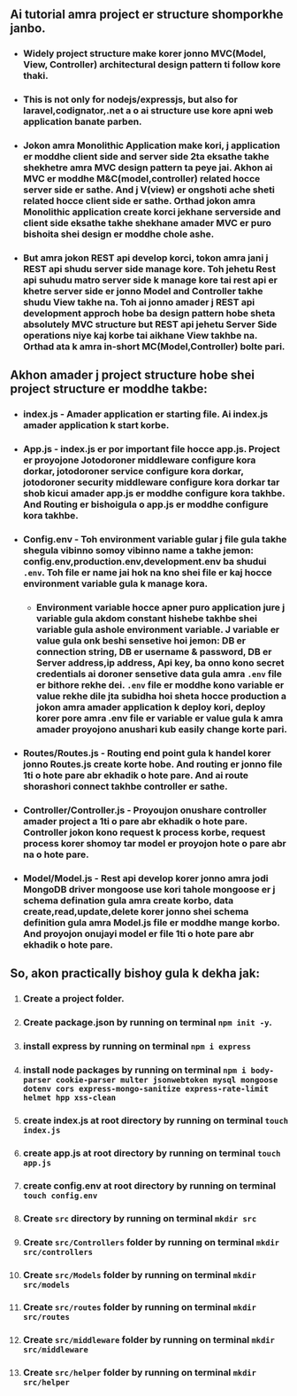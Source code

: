 ## Ai tutorial amra project er structure shomporkhe janbo.
- ### Widely project structure make korer jonno MVC(Model, View, Controller) architectural design pattern ti follow kore thaki. 
- ### This is not only for nodejs/expressjs, but also for laravel,codignator,.net a o ai structure use kore apni web application banate parben.
- ### Jokon amra Monolithic Application make kori, j application er moddhe client side and server side 2ta eksathe takhe shekhetre amra MVC design pattern ta peye jai. Akhon ai MVC er moddhe M&C(model,controller) related hocce server side er sathe. And j V(view) er ongshoti ache sheti related hocce client side er sathe. Orthad jokon amra Monolithic application create korci jekhane serverside and client side eksathe takhe shekhane amader MVC er puro bishoita shei design er moddhe chole ashe.
- ### But amra jokon REST api develop korci, tokon amra jani j REST api shudu server side manage kore. Toh jehetu Rest api suhudu matro server side k manage kore tai rest api er khetre server side er jonno Model and Controller takhe shudu View takhe na. Toh ai jonno amader j REST api development approch hobe ba design pattern hobe sheta absolutely MVC structure but REST api jehetu Server Side operations niye kaj korbe tai aikhane View takhbe na. Orthad ata k amra in-short MC(Model,Controller) bolte pari.

## Akhon amader j project structure hobe shei project structure er moddhe takbe:
- ### index.js - Amader application er starting file. Ai index.js amader application k start korbe.
- ### App.js - index.js er por important file hocce app.js. Project er proyojone Jotodoroner middleware configure kora dorkar, jotodoroner service configure kora dorkar, jotodoroner security middleware configure kora dorkar tar shob kicui amader app.js er moddhe configure kora takhbe. And Routing er bishoigula o app.js er moddhe configure kora takhbe.
- ### Config.env - Toh environment variable gular j file gula takhe shegula vibinno somoy vibinno name a takhe jemon: config.env,production.env,development.env ba shudui `.env`. Toh file er name jai hok na kno shei file er kaj hocce environment variable gula k manage kora.
    - ### Environment variable hocce apner puro application jure j variable gula akdom constant hishebe takhbe shei variable gula ashole environment variable. J variable er value gula onk beshi sensetive hoi jemon: DB er connection string, DB er username & password, DB er Server address,ip address, Api key, ba onno kono secret credentials ai doroner sensetive data gula amra `.env` file er bithore rekhe dei. `.env` file er moddhe kono variable er value rekhe dile jta subidha hoi sheta hocce production a jokon amra amader application k deploy kori, deploy korer pore amra .env file er variable er value gula k amra amader proyojono anushari kub easily change korte pari.
- ### Routes/Routes.js - Routing end point gula k handel korer jonno Routes.js create korte hobe. And routing er jonno file 1ti o hote pare abr ekhadik o hote pare. And ai route shorashori connect takhbe controller er sathe.
- ### Controller/Controller.js - Proyoujon onushare controller amader project a 1ti o pare abr ekhadik o hote pare. Controller jokon kono request k process korbe, request process korer shomoy tar model er proyojon hote o pare abr na o hote pare. 
- ### Model/Model.js -  Rest api develop korer jonno amra jodi MongoDB driver mongoose use kori tahole mongoose er j schema defination gula amra create korbo, data create,read,update,delete korer jonno shei schema definition gula amra Model.js file er moddhe mange korbo. And proyojon onujayi model er file 1ti o hote pare abr ekhadik o hote pare.

## So, akon practically bishoy gula k dekha jak:
1. ### Create a project folder.
2. ### Create package.json by running on terminal `npm init -y`.
3. ### install express by running on terminal `npm i express`
4. ### install node packages by running on terminal `npm i body-parser cookie-parser multer jsonwebtoken mysql mongoose dotenv cors express-mongo-sanitize express-rate-limit helmet hpp xss-clean`
5. ### create index.js at root directory by running on terminal `touch index.js`
6. ### create app.js at root directory by running on terminal `touch app.js`
7. ### create config.env at root directory by running on terminal `touch config.env`
8. ### Create `src` directory by running on terminal `mkdir src`
9. ### Create `src/Controllers` folder by running on terminal `mkdir src/controllers`
10. ### Create `src/Models` folder by running on terminal `mkdir src/models`
11. ### Create `src/routes` folder by running on terminal `mkdir src/routes`
12. ### Create `src/middleware` folder by running on terminal `mkdir src/middleware`
12. ### Create `src/helper` folder by running on terminal `mkdir src/helper`
